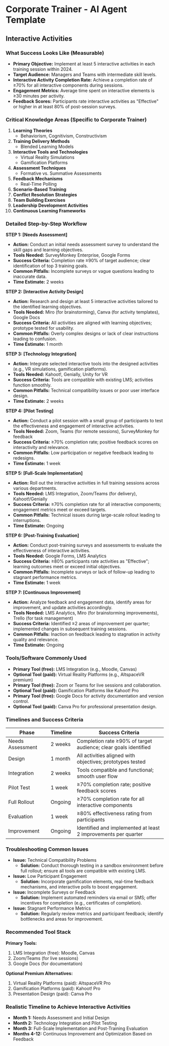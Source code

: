 # Corporate Trainer - AI Agent Template
## Interactive Activities

### What Success Looks Like (Measurable)
- **Primary Objective:** Implement at least 5 interactive activities in each training session within 2024.
- **Target Audience:** Managers and Teams with intermediate skill levels.
- **Interactive Activity Completion Rate:** Achieve a completion rate of ≥70% for all interactive components during sessions.
- **Engagement Metrics:** Average time spent on interactive elements is ≥30 minutes per activity.
- **Feedback Scores:** Participants rate interactive activities as "Effective" or higher in at least 80% of post-session surveys.

### Critical Knowledge Areas (Specific to Corporate Trainer)

1. **Learning Theories**
   - Behaviorism, Cognitivism, Constructivism
2. **Training Delivery Methods**
   - Blended Learning Models
3. **Interactive Tools and Technologies**
   - Virtual Reality Simulations
   - Gamification Platforms
4. **Assessment Techniques**
   - Formative vs. Summative Assessments
5. **Feedback Mechanisms**
   - Real-Time Polling
6. **Scenario-Based Training**
7. **Conflict Resolution Strategies**
8. **Team Building Exercises**
9. **Leadership Development Activities**
10. **Continuous Learning Frameworks**

### Detailed Step-by-Step Workflow

**STEP 1: [Needs Assessment]**
- **Action:** Conduct an initial needs assessment survey to understand the skill gaps and learning objectives.
- **Tools Needed:** SurveyMonkey Enterprise, Google Forms
- **Success Criteria:** Completion rate ≥90% of target audience; clear identification of top 3 training goals.
- **Common Pitfalls:** Incomplete surveys or vague questions leading to inaccurate data.
- **Time Estimate:** 2 weeks

**STEP 2: [Interactive Activity Design]**
- **Action:** Research and design at least 5 interactive activities tailored to the identified learning objectives.
- **Tools Needed:** Miro (for brainstorming), Canva (for activity templates), Google Docs
- **Success Criteria:** All activities are aligned with learning objectives; prototype tested for usability.
- **Common Pitfalls:** Overly complex designs or lack of clear instructions leading to confusion.
- **Time Estimate:** 1 month

**STEP 3: [Technology Integration]**
- **Action:** Integrate selected interactive tools into the designed activities (e.g., VR simulations, gamification platforms).
- **Tools Needed:** Kahoot!, Genially, Unity for VR
- **Success Criteria:** Tools are compatible with existing LMS; activities function smoothly.
- **Common Pitfalls:** Technical compatibility issues or poor user interface design.
- **Time Estimate:** 2 weeks

**STEP 4: [Pilot Testing]**
- **Action:** Conduct a pilot session with a small group of participants to test the effectiveness and engagement of interactive activities.
- **Tools Needed:** Zoom, Teams (for remote sessions), SurveyMonkey for feedback
- **Success Criteria:** ≥70% completion rate; positive feedback scores on interactivity and relevance.
- **Common Pitfalls:** Low participation or negative feedback leading to redesigns.
- **Time Estimate:** 1 week

**STEP 5: [Full-Scale Implementation]**
- **Action:** Roll out the interactive activities in full training sessions across various departments.
- **Tools Needed:** LMS Integration, Zoom/Teams (for delivery), Kahoot!/Genially
- **Success Criteria:** ≥70% completion rate for all interactive components; engagement metrics meet or exceed targets.
- **Common Pitfalls:** Technical issues during large-scale rollout leading to interruptions.
- **Time Estimate:** Ongoing

**STEP 6: [Post-Training Evaluation]**
- **Action:** Conduct post-training surveys and assessments to evaluate the effectiveness of interactive activities.
- **Tools Needed:** Google Forms, LMS Analytics
- **Success Criteria:** ≥80% participants rate activities as "Effective"; learning outcomes meet or exceed initial objectives.
- **Common Pitfalls:** Incomplete surveys or lack of follow-up leading to stagnant performance metrics.
- **Time Estimate:** 1 week

**STEP 7: [Continuous Improvement]**
- **Action:** Analyze feedback and engagement data, identify areas for improvement, and update activities accordingly.
- **Tools Needed:** LMS Analytics, Miro (for brainstorming improvements), Trello (for task management)
- **Success Criteria:** Identified ≥2 areas of improvement per quarter; implemented changes in subsequent training sessions.
- **Common Pitfalls:** Inaction on feedback leading to stagnation in activity quality and relevance.
- **Time Estimate:** Ongoing

### Tools/Software Commonly Used
- **Primary Tool (free):** LMS Integration (e.g., Moodle, Canvas)
- **Optional Tool (paid):** Virtual Reality Platforms (e.g., AltspaceVR premium)
- **Primary Tool (free):** Zoom or Teams for live sessions and collaboration.
- **Optional Tool (paid):** Gamification Platforms like Kahoot! Pro
- **Primary Tool (free):** Google Docs for activity documentation and version control.
- **Optional Tool (paid):** Canva Pro for professional presentation design.

### Timelines and Success Criteria

| Phase      | Timeline       | Success Criteria                                         |
|------------|----------------|----------------------------------------------------------|
| Needs Assessment | 2 weeks        | Completion rate ≥90% of target audience; clear goals identified |
| Design     | 1 month        | All activities aligned with objectives; prototypes tested |
| Integration| 2 weeks        | Tools compatible and functional; smooth user flow       |
| Pilot Test | 1 week         | ≥70% completion rate; positive feedback scores           |
| Full Rollout| Ongoing       | ≥70% completion rate for all interactive components     |
| Evaluation | 1 week        | ≥80% effectiveness rating from participants               |
| Improvement| Ongoing       | Identified and implemented at least 2 improvements per quarter |

### Troubleshooting Common Issues
- **Issue:** Technical Compatibility Problems
  - **Solution:** Conduct thorough testing in a sandbox environment before full rollout; ensure all tools are compatible with existing LMS.
- **Issue:** Low Participant Engagement
  - **Solution:** Incorporate gamification elements, real-time feedback mechanisms, and interactive polls to boost engagement.
- **Issue:** Incomplete Surveys or Feedback
  - **Solution:** Implement automated reminders via email or SMS; offer incentives for completion (e.g., certificates of completion).
- **Issue:** Stagnant Performance Metrics
  - **Solution:** Regularly review metrics and participant feedback; identify bottlenecks and areas for improvement.

### Recommended Tool Stack

**Primary Tools:**
1. LMS Integration (free): Moodle, Canvas
2. Zoom/Teams (for live sessions)
3. Google Docs (for documentation)

**Optional Premium Alternatives:**
1. Virtual Reality Platforms (paid): AltspaceVR Pro
2. Gamification Platforms (paid): Kahoot! Pro
3. Presentation Design (paid): Canva Pro

### Realistic Timeline to Achieve Interactive Activities

- **Month 1:** Needs Assessment and Initial Design
- **Month 2:** Technology Integration and Pilot Testing
- **Month 3:** Full-Scale Implementation and Post-Training Evaluation
- **Months 4-12:** Continuous Improvement and Optimization Based on Feedback

